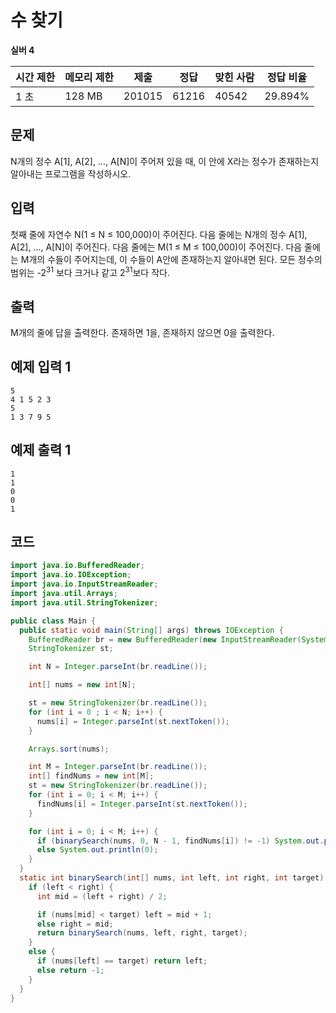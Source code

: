 # 수 찾기 

**실버 4**

|시간 제한	|메모리 제한|	제출|	정답|	맞힌 사람|	정답 비율|
|---|---|---|---|---|---|
|1 초|	128 MB	|201015	|61216|	40542	|29.894%|

## 문제 

N개의 정수 A[1], A[2], …, A[N]이 주어져 있을 때, 이 안에 X라는 정수가 존재하는지 알아내는 프로그램을 작성하시오.

## 입력 

첫째 줄에 자연수 N(1 ≤ N ≤ 100,000)이 주어진다. 다음 줄에는 N개의 정수 A[1], A[2], …, A[N]이 주어진다. 다음 줄에는 M(1 ≤ M ≤ 100,000)이 주어진다. 다음 줄에는 M개의 수들이 주어지는데, 이 수들이 A안에 존재하는지 알아내면 된다. 모든 정수의 범위는 -2<sup>31</sup> 보다 크거나 같고 2<sup>31</sup>보다 작다.

## 출력 

M개의 줄에 답을 출력한다. 존재하면 1을, 존재하지 않으면 0을 출력한다.

## 예제 입력 1

```
5
4 1 5 2 3
5
1 3 7 9 5
```

## 예제 출력 1

```
1
1
0
0
1
```

## 코드 

```java
import java.io.BufferedReader;
import java.io.IOException;
import java.io.InputStreamReader;
import java.util.Arrays;
import java.util.StringTokenizer;

public class Main {
  public static void main(String[] args) throws IOException {
    BufferedReader br = new BufferedReader(new InputStreamReader(System.in));
    StringTokenizer st;

    int N = Integer.parseInt(br.readLine());

    int[] nums = new int[N];

    st = new StringTokenizer(br.readLine());
    for (int i = 0 ; i < N; i++) {
      nums[i] = Integer.parseInt(st.nextToken());
    }

    Arrays.sort(nums);

    int M = Integer.parseInt(br.readLine());
    int[] findNums = new int[M];
    st = new StringTokenizer(br.readLine());
    for (int i = 0; i < M; i++) {
      findNums[i] = Integer.parseInt(st.nextToken());
    }

    for (int i = 0; i < M; i++) {
      if (binarySearch(nums, 0, N - 1, findNums[i]) != -1) System.out.println(1);
      else System.out.println(0);
    }
  }
  static int binarySearch(int[] nums, int left, int right, int target) {
    if (left < right) {
      int mid = (left + right) / 2;

      if (nums[mid] < target) left = mid + 1;
      else right = mid;
      return binarySearch(nums, left, right, target);
    }
    else {
      if (nums[left] == target) return left;
      else return -1;
    }
  }
}
```